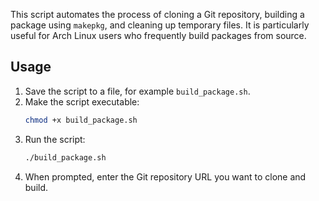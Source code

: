This script automates the process of cloning a Git repository, building a package using `makepkg`, and cleaning up temporary files. It is particularly useful for Arch Linux users who frequently build packages from source.

## Usage

1. Save the script to a file, for example `build_package.sh`.
2. Make the script executable:
   ```bash
   chmod +x build_package.sh
   ```
3. Run the script:
   ```bash
   ./build_package.sh
   ```
4. When prompted, enter the Git repository URL you want to clone and build.
